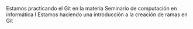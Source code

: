 Estamos practicando el Git en la materia Seminario de computación en informática I
Estamos haciendo una introducción a la creación de ramas en Git
